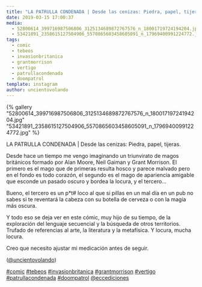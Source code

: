 ```yaml
---
title: "LA PATRULLA CONDENADA | Desde las cenizas: Piedra, papel, tijeras"
date: 2019-03-15 17:00:37
media: 
  - 52800614_399716987506806_3125134689872767576_n_18001719724194204.jpg
  - 53421891_2358615127504906_5570865603458605091_n_17969400991224772.jpg
tags: 
  - comic
  - tebeos
  - invasionbritanica
  - grantmorrison
  - vertigo
  - patrullacondenada
  - doompatrol
template: instagram
author: uncientovolando
---
```


{% gallery "52800614_399716987506806_3125134689872767576_n_18001719724194204.jpg" "53421891_2358615127504906_5570865603458605091_n_17969400991224772.jpg" %}

LA PATRULLA CONDENADA | Desde las cenizas: Piedra, papel, tijeras.

Desde hace un tiempo me vengo imaginando un triunvirato de magos británicos formado por Alan Moore, Neil Gaiman y Grant Morrison. El primero es el mago que de primeras resulta hosco y parece malvado pero en el fondo es todo corazón, el segundo es el mago de apariencia amigable que esconde un pasado oscuro y bordea la locura, y el tercero...

Bueno, el tercero es un p*t# loco al que si pillas en un mal día en un pub no sabes si te reventará la cabeza con su botella de cerveza o con la magia más oscura.

Y todo eso se deja ver en este cómic, muy hijo de su tiempo, de la exploración del lenguaje secuencial y la búsqueda de otros territorios. Trufado de referencias al arte, la literatura y la metafísica. Y locura, mucha locura.

Creo que necesito ajustar mi medicación antes de seguir.

([@uncientovolando](https://instagram.com/uncientovolando))

[#comic](/etiquetas/comic) [#tebeos](/etiquetas/tebeos) [#invasionbritanica](/etiquetas/invasionbritanica) [#grantmorrison](/etiquetas/grantmorrison) [#vertigo](/etiquetas/vertigo) [#patrullacondenada](/etiquetas/patrullacondenada) [#doompatrol](/etiquetas/doompatrol) [@eccediciones](https://instagram.com/eccediciones)
